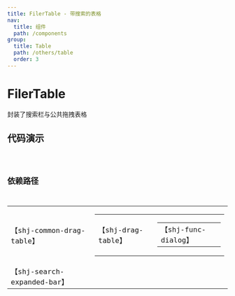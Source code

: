 ```yaml
---
title: FilerTable - 带搜索的表格
nav:
  title: 组件
  path: /components
group:
  title: Table
  path: /others/table
  order: 3
---
```


# FilerTable

封装了搜索栏与公共拖拽表格

## 代码演示

<code src="./demos/demo1.tsx" />

## 依赖路径

<table >
  <tbody>
    <tr>
      <td>【shj-common-drag-table】</td>
      <td>
        <table >
          <tbody>
            <tr>
              <td>【shj-drag-table】</td>
              <td> 
                <table >
                  <tbody>
                    <tr>
                      <td>【shj-func-dialog】</td>
                    </tr>
                  </tbody>
                </table>
              </td>
            </tr>
          </tbody>
        </table>
      </td>
    </tr>
    <tr>
      <td>【shj-search-expanded-bar】</td>
    </tr>
  </tbody>
</table>
